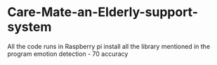 # Care-Mate-an-Elderly-support-system

All the code runs in Raspberry pi 
install all the library mentioned in the program 
emotion detection - 70 accuracy 
